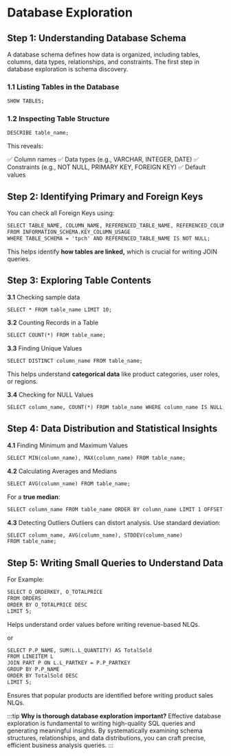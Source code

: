 # Database Exploration

## Step 1: Understanding Database Schema

A database schema defines how data is organized, including tables, columns, data types, relationships, and constraints. The first step in database exploration is schema discovery.

### 1.1 Listing Tables in the Database

```txt
SHOW TABLES; 
```

### 1.2 Inspecting Table Structure

```txt
DESCRIBE table_name;
```

This reveals:

 ✅ Column names
 ✅ Data types (e.g., VARCHAR, INTEGER, DATE)
 ✅ Constraints (e.g., NOT NULL, PRIMARY KEY, FOREIGN KEY)
 ✅ Default values

## Step 2: Identifying Primary and Foreign Keys

You can check all Foreign Keys using:

```txt
SELECT TABLE_NAME, COLUMN_NAME, REFERENCED_TABLE_NAME, REFERENCED_COLUMN_NAME
FROM INFORMATION_SCHEMA.KEY_COLUMN_USAGE
WHERE TABLE_SCHEMA = 'tpch' AND REFERENCED_TABLE_NAME IS NOT NULL;
```

This helps identify **how tables are linked,** which is crucial for writing JOIN queries.

## Step 3: Exploring Table Contents

**3.1** Checking sample data

```txt
SELECT * FROM table_name LIMIT 10;
```

**3.2** Counting Records in a Table

```txt
SELECT COUNT(*) FROM table_name; 
```

**3.3** Finding Unique Values

```txt
SELECT DISTINCT column_name FROM table_name; 
```

This helps understand **categorical data** like product categories, user roles, or regions.

**3.4** Checking for NULL Values

```txt
SELECT column_name, COUNT(*) FROM table_name WHERE column_name IS NULL;
```

## Step 4: Data Distribution and Statistical Insights

**4.1** Finding Minimum and Maximum Values

```txt
SELECT MIN(column_name), MAX(column_name) FROM table_name;
```

**4.2** Calculating Averages and Medians

```txt
SELECT AVG(column_name) FROM table_name;
```

For a **true median**:

```txt
SELECT column_name FROM table_name ORDER BY column_name LIMIT 1 OFFSET (SELECT COUNT(*)/2 FROM table_name); 
```

**4.3** Detecting Outliers
Outliers can distort analysis. Use standard deviation:

```txt
SELECT column_name, AVG(column_name), STDDEV(column_name) 
FROM table_name;
```

## Step 5: Writing Small Queries to Understand Data

For Example:

```txt
SELECT O_ORDERKEY, O_TOTALPRICE 
FROM ORDERS 
ORDER BY O_TOTALPRICE DESC 
LIMIT 5;
```

Helps understand order values before writing revenue-based NLQs.

or

```txt
SELECT P.P_NAME, SUM(L.L_QUANTITY) AS TotalSold
FROM LINEITEM L
JOIN PART P ON L.L_PARTKEY = P.P_PARTKEY
GROUP BY P.P_NAME
ORDER BY TotalSold DESC
LIMIT 5;
```

Ensures that popular products are identified before writing product sales NLQs.

:::tip
**Why is thorough database exploration important?**
Effective database exploration is fundamental to writing high-quality SQL queries and generating meaningful insights. By systematically examining schema structures, relationships, and data distributions, you can craft precise, efficient business analysis queries.
:::